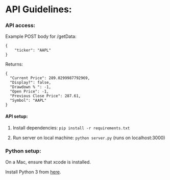 # API Guidelines:

### API access:
Example POST body for /getData:
```
{
	"ticker": "AAPL"
}
```

Returns: 
```
{
  "Current Price": 289.0299987792969,
  "Display?": false,
  "Drawdown % ": -1,
  "Open Price": -1,
  "Previous Close Price": 287.61,
  "Symbol": "AAPL"
}
```

#### API setup:

1. Install dependencies:
```pip install -r requirements.txt```

2. Run server on local machine:
```python server.py``` (runs on localhost:3000)


### Python setup:

On a Mac, ensure that xcode is installed.

Install Python 3 from [here](https://www.anaconda.com/distribution/).